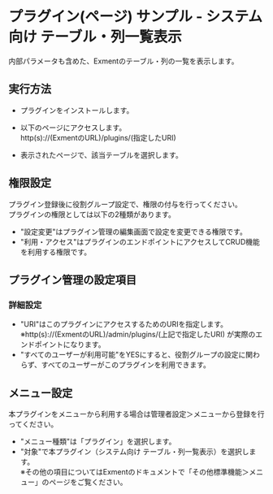 # プラグイン(ページ) サンプル - システム向け テーブル・列一覧表示
内部パラメータも含めた、Exmentのテーブル・列の一覧を表示します。

## 実行方法
- プラグインをインストールします。

- 以下のページにアクセスします。  
http(s)://(ExmentのURL)/plugins/(指定したURI)

- 表示されたページで、該当テーブルを選択します。  


## 権限設定
プラグイン登録後に役割グループ設定で、権限の付与を行ってください。  
プラグインの権限としては以下の2種類があります。  
- "設定変更"はプラグイン管理の編集画面で設定を変更できる権限です。  
- "利用・アクセス"はプラグインのエンドポイントにアクセスしてCRUD機能を利用する権限です。  

## プラグイン管理の設定項目
### 詳細設定
- "URI"はこのプラグインにアクセスするためのURIを指定します。  
※http(s)://(ExmentのURL)/admin/plugins/(上記で指定したURI) が実際のエンドポイントになります。  
- "すべてのユーザーが利用可能"をYESにすると、役割グループの設定に関わらず、すべてのユーザーがこのプラグインを利用できます。  

## メニュー設定
本プラグインをメニューから利用する場合は管理者設定＞メニューから登録を行ってください。  
- "メニュー種類"は「プラグイン」を選択します。  
- "対象"で本プラグイン（システム向け テーブル・列一覧表示）を選択します。  
※その他の項目についてはExmentのドキュメントで「その他標準機能＞メニュー」のページをご覧ください。  
